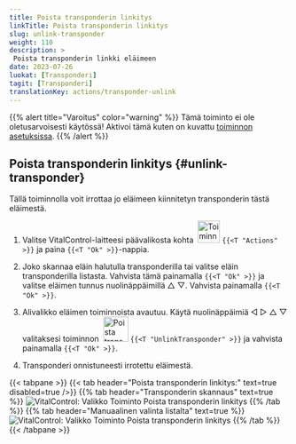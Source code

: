 ```yaml
---
title: Poista transponderin linkitys
linkTitle: Poista transponderin linkitys
slug: unlink-transponder
weight: 110
description: >
 Poista transponderin linkki eläimeen
date: 2023-07-26
luokat: [Transponderi]
tagit: [Transponderi]
translationKey: actions/transponder-unlink
---
```

{{% alert title="Varoitus" color="warning" %}}
Tämä toiminto ei ole oletusarvoisesti käytössä! Aktivoi tämä kuten on kuvattu [toiminnon asetuksissa](../setting/).
{{% /alert %}}

## Poista transponderin linkitys {#unlink-transponder}

Tällä toiminnolla voit irrottaa jo eläimeen kiinnitetyn transponderin tästä eläimestä.

1. Valitse VitalControl-laitteesi päävalikosta kohta &nbsp;<img src="/icons/actions.svg" width="40" align="bottom" alt="Toiminnat" /> `{{<T "Actions" >}}` ja paina `{{<T "Ok" >}}`-nappia.

2. Joko skannaa eläin halutulla transponderilla tai valitse eläin transponderilla listasta. Vahvista tämä painamalla `{{<T "Ok" >}}` ja valitse eläimen tunnus nuolinäppäimillä △ ▽. Vahvista painamalla `{{<T "Ok" >}}`.

3. Alivalikko eläimen toiminnoista avautuu. Käytä nuolinäppäimiä ◁ ▷ △ ▽ valitaksesi toiminnon &nbsp;<img src="/icons/actions/unlink-transponder.svg" width="45" align="bottom" alt="Poista transponderin linkitys" /> `{{<T "UnlinkTransponder" >}}` ja vahvista painamalla `{{<T "Ok" >}}`.

4. Transponderi onnistuneesti irrotettu eläimestä.

{{< tabpane >}}
{{< tab header="Poista transponderin linkitys:" text=true disabled=true />}}
{{% tab header="Transponderin skannaus" text=true %}}
![VitalControl: Valikko Toiminto Poista transponderin linkitys](../images/unlinktransponder-scan.png "Poista transponderin linkitys")
{{% /tab %}}
{{% tab header="Manuaalinen valinta listalta" text=true %}}
![VitalControl: Valikko Toiminto Poista transponderin linkitys](../images/unlinktransponder.png "Poista transponderin linkitys")
{{% /tab %}}
{{< /tabpane >}}
